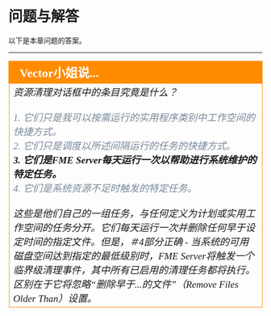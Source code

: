 # 问题与解答 #

以下是本章问题的答案。

---

<!--Person X Says Section-->

<table style="border-spacing: 0px">
<tr>
<td style="vertical-align:middle;background-color:darkorange;border: 2px solid darkorange">
<i class="fa fa-quote-left fa-lg fa-pull-left fa-fw" style="color:white;padding-right: 12px;vertical-align:text-top"></i>
<span style="color:white;font-size:x-large;font-weight: bold;font-family:serif">Vector小姐说...</span>
</td>
</tr>

<tr>
<td style="border: 1px solid darkorange">
<span style="font-family:serif; font-style:italic; font-size:larger">
资源清理对话框中的条目究竟是什么？ 
<br><br><span style="color:lightslategrey">1. 它们只是我可以按需运行的实用程序类别中工作空间的快捷方式。</span> 
<br><span style="color:lightslategrey">2. 它们只是调度以所述间隔运行的任务的快捷方式。</span>
<br><span style="font-weight:bold">3. 它们是FME Server每天运行一次以帮助进行系统维护的特定任务。 </span>
<br><span style="color:lightslategrey">4. 它们是系统资源不足时触发的特定任务。</span>
<br><br>这些是他们自己的一组任务，与任何定义为计划或实用工作空间的任务分开。它们每天运行一次并删除任何早于设定时间的指定文件。但是，＃4部分正确 - 当系统的可用磁盘空间达到指定的最低级别时，FME Server将触发一个临界级清理事件，其中所有已启用的清理任务都将执行。区别在于它将忽略“删除早于...的文件”（Remove Files Older Than）设置。

</span>
</td>
</tr>
</table>
